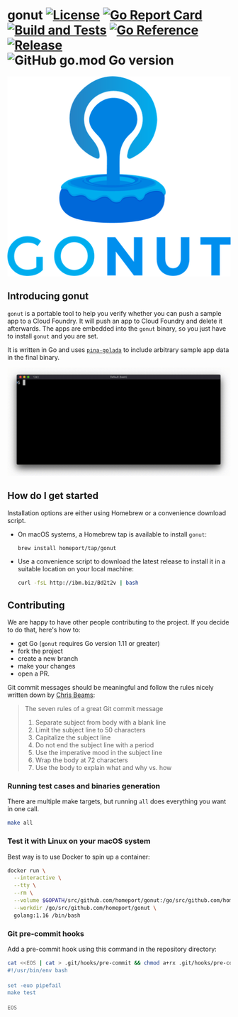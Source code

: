 # gonut [![License](https://img.shields.io/github/license/homeport/gonut.svg)](https://github.com/homeport/gonut/blob/main/LICENSE) [![Go Report Card](https://goreportcard.com/badge/github.com/homeport/gonut)](https://goreportcard.com/report/github.com/homeport/gonut) [![Build and Tests](https://github.com/homeport/gonut/workflows/Build%20and%20Tests/badge.svg)](https://github.com/homeport/gonut/actions?query=workflow%3A%22Build+and+Tests%22) [![Go Reference](https://pkg.go.dev/badge/github.com/homeport/gonut.svg)](https://pkg.go.dev/github.com/homeport/gonut) [![Release](https://img.shields.io/github/release/homeport/gonut.svg)](https://github.com/homeport/gonut/releases/latest) ![GitHub go.mod Go version](https://img.shields.io/github/go-mod/go-version/homeport/gonut)

![gonut](.docs/logo.png?raw=true "Gonut logo - molten chocolate covering a donut")

## Introducing gonut

`gonut` is a portable tool to help you verify whether you can push a sample app to a Cloud Foundry. It will push an app to Cloud Foundry and delete it afterwards. The apps are embedded into the `gonut` binary, so you just have to install `gonut` and you are set.

It is written in Go and uses [`pina-golada`](https://github.com/homeport/pina-golada) to include arbitrary sample app data in the final binary.

![gonut example](assets/images/gonut-example.gif?raw=true "Example of gonut pushing a sample app to Pivotal Cloud Foundry")

## How do I get started

Installation options are either using Homebrew or a convenience download script.

- On macOS systems, a Homebrew tap is available to install `gonut`:

  ```sh
  brew install homeport/tap/gonut
  ```

- Use a convenience script to download the latest release to install it in a suitable location on your local machine:

  ```sh
  curl -fsL http://ibm.biz/Bd2t2v | bash
  ```

## Contributing

We are happy to have other people contributing to the project. If you decide to do that, here's how to:

- get Go (`gonut` requires Go version 1.11 or greater)
- fork the project
- create a new branch
- make your changes
- open a PR.

Git commit messages should be meaningful and follow the rules nicely written down by [Chris Beams](https://chris.beams.io/posts/git-commit/):
> The seven rules of a great Git commit message
>
> 1. Separate subject from body with a blank line
> 1. Limit the subject line to 50 characters
> 1. Capitalize the subject line
> 1. Do not end the subject line with a period
> 1. Use the imperative mood in the subject line
> 1. Wrap the body at 72 characters
> 1. Use the body to explain what and why vs. how

### Running test cases and binaries generation

There are multiple make targets, but running `all` does everything you want in one call.

```sh
make all
```

### Test it with Linux on your macOS system

Best way is to use Docker to spin up a container:

```sh
docker run \
  --interactive \
  --tty \
  --rm \
  --volume $GOPATH/src/github.com/homeport/gonut:/go/src/github.com/homeport/gonut \
  --workdir /go/src/github.com/homeport/gonut \
  golang:1.16 /bin/bash
```

### Git pre-commit hooks

Add a pre-commit hook using this command in the repository directory:

```sh
cat <<EOS | cat > .git/hooks/pre-commit && chmod a+rx .git/hooks/pre-commit
#!/usr/bin/env bash

set -euo pipefail
make test

EOS
```
